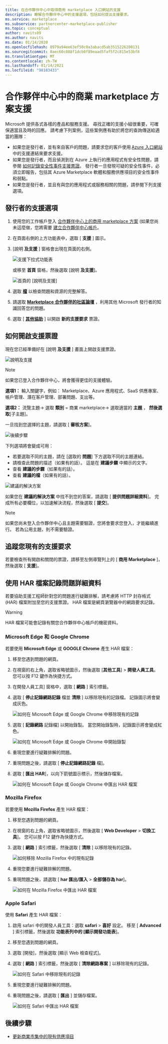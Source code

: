 ```yaml
---
title: 在合作夥伴中心中取得商用 marketplace 入口網站的支援
description: 瞭解合作夥伴中心中的支援選項，包括如何提出支援要求。
ms.service: marketplace
ms.subservice: partnercenter-marketplace-publisher
ms.topic: conceptual
author: navits09
ms.author: navits
ms.date: 01/14/2020
ms.openlocfilehash: 8979a94ee63ef50c0a3abacd5ab3515226200131
ms.sourcegitcommit: 0aec60c088f1dcb0f89eaad5faf5f2c815e53bf8
ms.translationtype: MT
ms.contentlocale: zh-TW
ms.lasthandoff: 01/14/2021
ms.locfileid: "98183433"
---
```

# <a name="support-for-the-commercial-marketplace-program-in-partner-center"></a>合作夥伴中心中的商業 marketplace 方案支援

Microsoft 提供各式各樣的產品和服務支援。 尋找正確的支援小組很重要，可確保適當且及時的回應。 請考慮下列案例，這些案例應有助於將您的查詢傳送給適當的團隊：

- 如果您是發行者，並有來自客戶的問題，請要求您的客戶使用 [Azure 入口網站](https://portal.azure.com/)中的支援連結來要求支援。
- 如果您是發行者，而且偵測到在 Azure 上執行的應用程式有安全性問題，請參閱 [如何記錄安全性事件支援票證](/azure/security/fundamentals/event-support-ticket)。 發行者一旦發現可疑的安全性事件，必須立即報告，包括其 Azure Marketplace 軟體和服務供應項目的安全性事件和弱點。
- 如果您是發行者，並且有與您的應用程式或服務相關的問題，請參閱下列支援選項。

## <a name="support-options-for-publishers"></a>發行者的支援選項

1. 使用您的工作帳戶登入 [合作夥伴中心上的商用 marketplace 方案](https://partner.microsoft.com/dashboard/commercial-marketplace/overview) (如果您尚未這麼做，您將需要 [建立合作夥伴中心帳戶](partner-center-portal/create-account.md)。

2. 在頁面右側的上方功能表中，選取 [ **支援** ] 圖示。

3. [說明 **及支援** ] 窗格會出現在頁面的右側。

   ![支援下拉式功能表](./media/support/commercial-marketplace-support-pane.png)

    或移至 **首頁** 窗格，然後選取 [說明 **及支援**]。

   ![首頁的 [說明及支援]](./media/support/homepage-help-support.png)

4. 選取 **[檔](../index.yml)** 以檢查問題和資源的完整解答。

5. 請選取 **[Marketplace 合作夥伴的社區論壇](https://www.microsoftpartnercommunity.com/t5/Azure-Marketplace-and-AppSource/bd-p/2222)** ，利用其他 Microsoft 發行者的知識回答您的問題。

6. 選取 [ **[其他協助](https://aka.ms/marketplacepublishersupport)** ] 以開啟 **新的支援要求** 票證。  

## <a name="how-to-open-a-support-ticket"></a>如何開啟支援票證

現在您已經準備好在 [說明 **及支援** ] 畫面上開啟支援票證。

![說明及支援](./media/support/help-and-support.png)

>[!Note]
>如果您已登入合作夥伴中心，將會獲得更佳的支援體驗。

**選項1：** 輸入關鍵字，例如： Marketplace、Azure 應用程式、SaaS 供應專案、帳戶管理、潛在客戶管理、部署問題、支出等。

**選項2：** 流覽主題-> 選取 **類別** = 商業 marketplace-> 選取適當的 **主題** ， **然後選取**[子主題]。

一旦找到您選擇的主題，請選取 [ **審核方案**]。

![後續步驟](./media/support/next-step.png)

下列選項將會變成可用：

- 若要選取不同的主題，請在 [選取的 **問題**] 下方選取不同的主題連結。
- 請檢查此問題的描述（如果有的話）。  這是在 **建議步驟** 中顯示的文字。
- 查看 **建議的步驟**（如果有的話）。
- 查看 **建議的檔**（如果有的話）。

![建議的解決方案](./media/support/recommended-solutions.png)

如果您在 **建議的解決方案** 中找不到您的答案，請選取 [ **提供問題詳細資料**]。 完成所有必要欄位，以加速解決流程，然後選取 [ **提交**]。

>[!Note]
>如果您尚未登入合作夥伴中心且主題需要驗證，您將會要求您登入，才能繼續進行。  若為公用主題，則不需要驗證。

## <a name="track-your-existing-support-requests"></a>追蹤您現有的支援要求

若要檢查所有開啟和關閉的票證，請移至左側導覽列上的 [ **商用 Marketplace** ]，然後選取 [ **支援**]。

## <a name="record-issue-details-with-a-har-file"></a>使用 HAR 檔案記錄問題詳細資料

若要協助支援工程師針對您的問題進行疑難排解，請考慮將 HTTP 封存格式 (HAR) 檔案附加至您的支援票證。 HAR 檔案是網頁瀏覽器中的網路要求記錄。

> [!WARNING]
> HAR 檔案可能會記錄有關您合作夥伴中心帳戶的機密資料。

### <a name="microsoft-edge-and-google-chrome"></a>Microsoft Edge 和 Google Chrome

若要使用 **Microsoft Edge** 或 **GOOGLE Chrome** 產生 HAR 檔案：

1. 移至您遇到問題的網頁。
2. 在視窗的右上角，選取省略號圖示，然後選取 [**其他工具**]  >  **開發人員工具**。 您可以按 F12 鍵作為快捷方式。
3. 在開發人員工具] 窗格中，選取 [ **網路** ] 索引標籤。
4. 選取 [ **停止記錄網路記錄** 檔並 **清除** ] 以移除現有的記錄檔。 記錄圖示將會變成灰色。

    ![如何在 Microsoft Edge 或 Google Chrome 中移除現有的記錄](media/support/chromium-stop-clear-session.png)

5. 選取 [ **記錄網路** 記錄檔] 以開始錄製。 當您開始錄製時，記錄圖示將會變成紅色。

    ![如何在 Microsoft Edge 或 Google Chrome 中開始錄製](media/support/chromium-start-session.png)

6. 重現您要進行疑難排解的問題。
7. 重現問題之後，請選取 [ **停止記錄網路記錄** 檔]。
8. 選取 [ **匯出 HAR**]，以向下箭號圖示標示，然後儲存檔案。

    ![如何在 Microsoft Edge 或 Google Chrome 中匯出 HAR 檔案](media/support/chromium-network-export-har.png)

### <a name="mozilla-firefox"></a>Mozilla Firefox

若要使用 **Mozilla Firefox** 產生 HAR 檔案：

1. 移至您遇到問題的網頁。
1. 在視窗的右上角，選取省略號圖示，然後選取 [ **Web Developer**  >  **切換工具**]。 您可以按 F12 鍵作為快捷方式。
1. 選取 [ **網路** ] 索引標籤，然後選取 [ **清除** ] 以移除現有的記錄。

    ![如何移除 Mozilla Firefox 中的現有記錄](media/support/firefox-clear-session.png)

1. 重現您要進行疑難排解的問題。
1. 重現問題之後，請選取 [ **har 匯出/匯入**  >  **全部儲存為 har**]。

    ![如何在 Mozilla Firefox 中匯出 HAR 檔案](media/support/firefox-network-export-har.png)

### <a name="apple-safari"></a>Apple Safari

使用 **Safari** 產生 HAR 檔案：

1. 啟用 safari 中的開發人員工具：選取 **safari**  >  **喜好** 設定。 移至 [ **Advanced** ] 索引標籤，然後選取 **功能表列中的 [顯示開發功能表**]。
1. 移至您遇到問題的網頁。
1. 選取 [開發]，然後選取 [顯示 Web 檢查程式]。
1. 選取 [ **網路** ] 索引標籤，然後選取 [ **清除網路專案** ] 以移除現有的記錄。

    ![如何在 Safari 中移除現有的記錄](media/support/safari-clear-session.png)

1. 重現您要進行疑難排解的問題。
1. 重現問題之後，請選取 [ **匯出** ] 並儲存檔案。

    ![如何在 Safari 中匯出 HAR 檔案](media/support/safari-network-export-har.png)

## <a name="next-steps"></a>後續步驟

- [更新商業市集中的現有供應項目](partner-center-portal/update-existing-offer.md)
